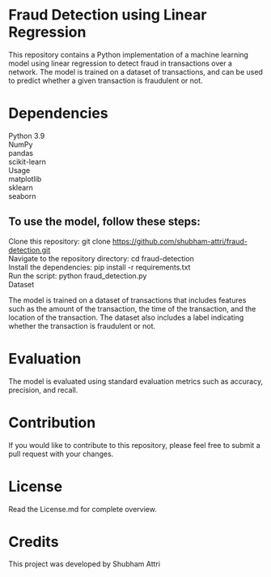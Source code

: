 # Fraud Detection using Linear Regression

This repository contains a Python implementation of a machine learning model using linear regression to detect fraud in transactions over a network. The model is trained on a dataset of transactions, and can be used to predict whether a given transaction is fraudulent or not.

# Dependencies

Python 3.9 </br>
NumPy </br>
pandas </br>
scikit-learn </br>
Usage </br>
matplotlib  </br>
sklearn  </br>
seaborn </br>

## To use the model, follow these steps:

Clone this repository: git clone https://github.com/shubham-attri/fraud-detection.git <br/>
Navigate to the repository directory: cd fraud-detection <br/>
Install the dependencies: pip install -r requirements.txt <br/>
Run the script: python fraud_detection.py <br/>
Dataset <br/>

The model is trained on a dataset of transactions that includes features such as the amount of the transaction, the time of the transaction, and the location of the transaction. The dataset also includes a label indicating whether the transaction is fraudulent or not. 

# Evaluation

The model is evaluated using standard evaluation metrics such as accuracy, precision, and recall.

# Contribution

If you would like to contribute to this repository, please feel free to submit a pull request with your changes.

# License 
Read the License.md for complete overview.

# Credits

This project was developed by Shubham Attri
